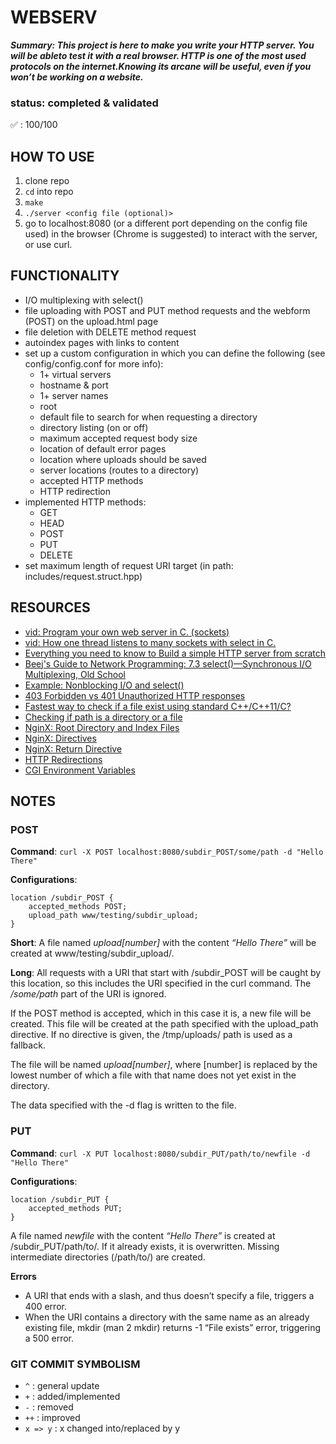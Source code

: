 # WEBSERV

***Summary:  This project is here to make you write your HTTP server. You will be ableto test it with a real browser. HTTP is one of the most used protocols on the internet.Knowing its arcane will be useful, even if you won’t be working on a website.***

### status: completed & validated
:white_check_mark: : 100/100

## HOW TO USE
1. clone repo
2. `cd` into repo
3. `make`
4. `./server <config file (optional)>`
5. go to localhost:8080 (or a different port depending on the config file used) in the browser (Chrome is suggested) to interact with the server, or use curl.

## FUNCTIONALITY
- I/O multiplexing with select()
- file uploading with POST and PUT method requests and the webform (POST) on the upload.html page
- file deletion with DELETE method request
- autoindex pages with links to content
- set up a custom configuration in which you can define the following (see config/config.conf for more info):
    - 1+ virtual servers
	- hostname & port
	- 1+ server names
	- root
	- default file to search for when requesting a directory
	- directory listing (on or off)
	- maximum accepted request body size
	- location of default error pages
	- location where uploads should be saved
	- server locations (routes to a directory)
	- accepted HTTP methods
	- HTTP redirection
- implemented HTTP methods:
    - GET
    - HEAD
    - POST
    - PUT
    - DELETE
- set maximum length of request URI target (in path: includes/request.struct.hpp)

## RESOURCES
- [vid: Program your own web server in C. (sockets)](https://www.youtube.com/watch?v=esXw4bdaZkc)
- [vid: How one thread listens to many sockets with select in C.](https://www.youtube.com/watch?v=Y6pFtgRdUts)
- [Everything you need to know to Build a simple HTTP server from scratch](https://medium.com/from-the-scratch/http-server-what-do-you-need-to-know-to-build-a-simple-http-server-from-scratch-d1ef8945e4fa)
- [Beej's Guide to Network Programming: 7.3 select()—Synchronous I/O Multiplexing, Old School](https://beej.us/guide/bgnet/html/#select)
- [Example: Nonblocking I/O and select()](https://www.ibm.com/docs/en/i/7.1?topic=designs-example-nonblocking-io-select)
- [403 Forbidden vs 401 Unauthorized HTTP responses](https://stackoverflow.com/questions/3297048/403-forbidden-vs-401-unauthorized-http-responses)
- [Fastest way to check if a file exist using standard C++/C++11/C?](https://stackoverflow.com/questions/12774207/fastest-way-to-check-if-a-file-exist-using-standard-c-c11-c)
- [Checking if path is a directory or a file](https://stackoverflow.com/questions/4553012/checking-if-a-file-is-a-directory-or-just-a-file)
- [NginX: Root Directory and Index Files](https://docs.nginx.com/nginx/admin-guide/web-server/serving-static-content/#root-directory-and-index-files)
- [NginX: Directives](http://nginx.org/en/docs/http/ngx_http_core_module.html#directives)
- [NginX: Return Directive](http://nginx.org/en/docs/http/ngx_http_rewrite_module.html#return)
- [HTTP Redirections](https://developer.mozilla.org/en-US/docs/Web/HTTP/Redirections)
- [CGI Environment Variables](https://www.ibm.com/docs/en/netcoolomnibus/8.1?topic=scripts-environment-variables-in-cgi-script)

## NOTES
### POST
**Command**: `curl -X POST localhost:8080/subdir_POST/some/path -d "Hello There"`

**Configurations**:
```
location /subdir_POST {
	accepted_methods POST;
	upload_path www/testing/subdir_upload;
}
```
**Short**: A file named *upload[number]* with the content *“Hello There”* will be created at www/testing/subdir_upload/.

**Long**: All requests with a URI that start with /subdir_POST will be caught by this location, so this includes the URI specified in the curl command. The */some/path* part of the URI is ignored.

If the POST method is accepted, which in this case it is, a new file will be created. This file will be created at the path specified with the upload_path directive. If no directive is given, the /tmp/uploads/ path is used as a fallback.

The file will be named *upload[number]*, where [number] is replaced by the lowest number of which a file with that name does not yet exist in the directory.

The data specified with the -d flag is written to the file.

### PUT
**Command**: `curl -X PUT localhost:8080/subdir_PUT/path/to/newfile -d "Hello There"`

**Configurations**:
```
location /subdir_PUT {
	accepted_methods PUT;
}
```

A file named *newfile* with the content *“Hello There”* is created at /subdir_PUT/path/to/. If it already exists, it is overwritten. Missing intermediate directories (/path/to/) are created.

**Errors**
- A URI that ends with a slash, and thus doesn’t specify a file, triggers a 400 error.
- When the URI contains a directory with the same name as an already existing file, mkdir (man 2 mkdir) returns -1 “File exists” error, triggering a 500 error.

### GIT COMMIT SYMBOLISM
- `^` : general update
- `+` : added/implemented
- `-` : removed
- `++` : improved
- `x => y` : x changed into/replaced by y
